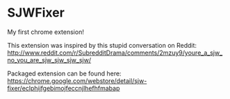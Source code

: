 SJWFixer
========

My first chrome extension!

This extension was inspired by this stupid conversation on Reddit: http://www.reddit.com/r/SubredditDrama/comments/2mzuy9/youre_a_sjw_no_you_are_sjw_sjw_sjw_sjw/

Packaged extension can be found here: https://chrome.google.com/webstore/detail/sjw-fixer/eclphijfgebimojfeccnjlhefhfmabap

